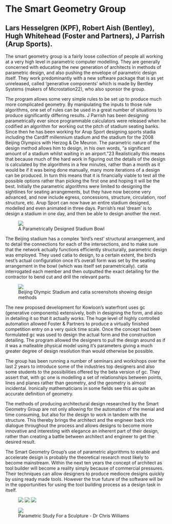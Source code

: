# The Smart Geometry Group
## Lars Hesselgren (KPF), Robert Aish (Bentley), Hugh Whitehead (Foster and Partners), J Parrish (Arup Sports).

The smart geometry group is a fairly loose collection of people all working at a very high level in parametric computer modelling. They are generally concerned with educating the new generation of architects in methods of parametric design, and also pushing the envelope of parametric design itself. They work predominantly with a new software package that is as yet unreleased, called ‘generative components’ which is made by Bentley Systems (makers of Microstation22), who also sponsor the group.

The program allows some very simple rules to be set up to produce much more complicated geometry. By manipulating the inputs to those rule algorithms, one set of rules can be used in a great number of situations to produce significantly differing results. J Parrish has been designing parametrically ever since programmable calculators were released when he codified an algorithm for working out the pitch of stadium seating banks. Since then he has been working for Arup Sport designing sports stadia including the Cardiff millennium stadium and the stadium for the 2008 Beijing Olympics with Herzog & De Meuron. The parametric nature of the design method allows him to design, in his own words, “a significant amount of a stadium whilst waiting in an airport.”23 Realistically this means that because much of the hard work in figuring out the details of the design is calculated by the algorithms in a few minutes, rather than a month as it would be if it was being done manually, many more iterations of a design can be produced. In turn this means that it is financially viable to test all the possible options rather than picking the first one and hoping it will be the best. Initially the parametric algorithms were limited to designing the sightlines for seating arrangements, but they have now become very advanced, and now include egress, concessions, structure, circulation, roof structure, etc. Arup Sport can now have an entire stadium designed, modelled and even animated in three days. Parrish’s real ‘dream’ is to design a stadium in one day, and then be able to design another the next.

<figure class="half-width right">
<img src="{{ site.baseurl }}/assets/15/diss/" />
<figcaption>
A Parametrically Designed Stadium Bowl
</figcaption>
</figure>

The Beijing stadium has a complex ‘bird’s nest’ structural arrangement, and to detail the connections for each of the intersections, and to make sure that the network actually functions efficiently structurally, parametric design was employed. They used catia to design, to a certain extent, the bird’s nest’s actual configuration once it’s overall form was set by the seating arrangement in the bowl (which was itself set parametrically). catia interrogated each member  and then outputted the exact detailing for the contractor to bend cut and drill the relevant parts.

<figure>
<img src="{{ site.baseurl }}/assets/15/diss/dissertation_Page_35.png" />
<figcaption>
Beijing Olympic Stadium and catia screenshots showing design methods
</figcaption>
</figure>

The new proposed development for Kowloon’s waterfront uses gc (generative components) extensively, both in designing the form, and also in detailing it so that it actually works. The huge level of highly controlled automation allowed Foster & Partners to produce a virtually finished competition entry on a very quick time scale. Once the concept had been formulated gc was used to design the actual form and the construction detailing. The program allowed the designers to pull the design around as if it was a malleable physical model using it’s parameters giving a much greater degree of design resolution than would otherwise be possible.

The group has been running a number of seminars and workshops over the last 2 years to introduce some of the industries top designers and also some students to the possibilities offered by the beta version of gc. They assert that, with gc one is modelling a set of relationships between points, lines and planes rather than geometry, and the geometry is almost incidental. Ironically mathematicians in some fields see this as quite an accurate definition of geometry.

The methods of producing architectural design researched by the Smart Geometry Group are not only allowing for the automation of the menial and time consuming, but also for the design to work in tandem with the structure. This thereby brings the architect and the engineer back into dialogue throughout the process and allows designs to become more innovative and interesting with elegance an inherent part of their design, rather than creating a battle between architect and engineer to get the desired result.

The Smart Geometry Group’s use of parametric algorithms to enable and accelerate design is probably the theoretical research most likely to become mainstream. Within the next ten years the concept of architect as tool builder will become a reality simply because of commercial pressures. Their techniques can allow designers to produce mediocre designs quickly by using ready made tools. However the true future of the software will be in the opportunities for using the tool building process as a design task in itself.

<figure class="kimpian">
<img src="{{ site.baseurl }}/assets/15/diss/Kimpian011.jpg" />
<img src="{{ site.baseurl }}/assets/15/diss/Kimpian021.jpg" />
<img src="{{ site.baseurl }}/assets/15/diss/Kimpian032.jpg" />
<figcaption>
</figcaption>
</figure>

<figure>
<img src="{{ site.baseurl }}/assets/15/diss/CWSculptureOpt1.jpg" />
<figcaption>
Parametric Study For a Sculpture - Dr Chris Williams
</figcaption>
</figure>

